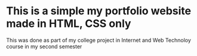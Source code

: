 # This is a simple my portfolio website made in HTML, CSS only
This was done as part of my college project in Internet and Web Technoloy course in my second semester
